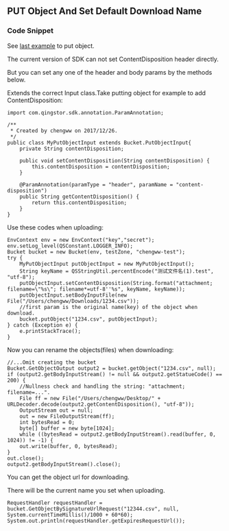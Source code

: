 ## PUT Object And Set Default Download Name

### Code Snippet
See [last example](./PutObject.md) to put object.

The current version of SDK can not set ContentDisposition header directly.

But you can set any one of the header and body params by the methods below.

Extends the correct Input class.Take putting object for example to add ContentDisposition:
```
import com.qingstor.sdk.annotation.ParamAnnotation;

/**
 * Created by chengww on 2017/12/26.
 */
public class MyPutObjectInput extends Bucket.PutObjectInput{
    private String contentDisposition;

    public void setContentDisposition(String contentDisposition) {
        this.contentDisposition = contentDisposition;
    }

    @ParamAnnotation(paramType = "header", paramName = "content-disposition")
    public String getContentDisposition() {
        return this.contentDisposition;
    }
}
```

Use these codes when uploading:

```
EnvContext env = new EnvContext("key","secret");
env.setLog_level(QSConstant.LOGGER_INFO);
Bucket bucket = new Bucket(env, testZone, "chengww-test");
try {
    MyPutObjectInput putObjectInput = new MyPutObjectInput();
    String keyName = QSStringUtil.percentEncode("测试文件名(1).test", "utf-8");
    putObjectInput.setContentDisposition(String.format("attachment; filename=\"%s\"; filename*=utf-8''%s", keyName, keyName));
    putObjectInput.setBodyInputFile(new File("/Users/chengww/Downloads/1234.csv"));
    //first param is the original name(key) of the object when download.
    bucket.putObject("1234.csv", putObjectInput);
} catch (Exception e) {
    e.printStackTrace();
}
```

Now you can rename the objects(files) when downloading:
```
//...Omit creating the bucket
Bucket.GetObjectOutput output2 = bucket.getObject("1234.csv", null);
if (output2.getBodyInputStream() != null && output2.getStatueCode() == 200) {
    //Nullness check and handling the string: "attachment; filename=...".
    File ff = new File("/Users/chengww/Desktop/" + URLDecoder.decode(output2.getContentDisposition(), "utf-8"));
    OutputStream out = null;
    out = new FileOutputStream(ff);
    int bytesRead = 0;
    byte[] buffer = new byte[1024];
    while ((bytesRead = output2.getBodyInputStream().read(buffer, 0, 1024)) != -1) {
    out.write(buffer, 0, bytesRead);
}
out.close();
output2.getBodyInputStream().close();
```

You can get the object url for downloading.

There will be the current name you set when uploading.
```
RequestHandler requestHandler = bucket.GetObjectBySignatureUrlRequest("12344.csv", null, System.currentTimeMillis()/1000 + 60*60);
System.out.println(requestHandler.getExpiresRequestUrl());

```